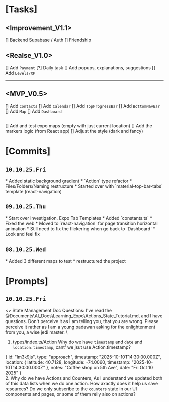 # [Tasks]

## <Improvement_V1.1>
[] Backend Supabase / Auth
[] Friendship

## <Realse_V1.0>
[] Add `Payment`
[?] Daily task
[] Add popups, explanations, suggestions
[] Add `Levels/XP`

--- --- ---

## <MVP_V0.5>
[] Add `Contacts`
[] Add `Calendar`
[] Add `TopProgressBar`
[] Add `BottomNavBar`
[] Add `Map`
[] Add `Dashboard`

## <Calendar>
## <Contacts>
## <TopProgressBar>
## <BottomNavBar>

## <Map>
[] Add and test expo maps (empty with just current location)
[] Add the markers logic (from React app)
[] Adjust the style (dark and fancy)

# [Commits]

## `10.10.25.Fri`

<Map>
* Added static background gradient

<Map>
* `Action` type refactor

<Map>
* Files/Folders/Naming restructure

<Map>
* Started over with `material-top-bar-tabs` template (react-navigation)

## `09.10.25.Thu`

<Map>
* Start over investigation. Expo Tab Templates

<Map>
* Added `constants.ts`
* Fixed the web

<Map>
* Moved to `react-navigation` for page transition horizontal animation
* Still need to fix the flickering when go back to `Dashboard`

<Map>
* Look and feel fix

## `08.10.25.Wed`

<Map>
* Added 3 different maps to test

<Map>
* restructured the project

# [Prompts]

## `10.10.25.Fri`

<> State Management Doc Questions:
I've read the @Documents\AI_Docs\Learning_Expo\Actions_State_Tutorial.md, and I have questions. Don't perceive it as I am telling you, that you are wrong. Please perceive it rather as I am a young padawan asking for the enlightenment from you, a wise jedi master.
\
1. types/index.ts/Action
Why do we have `timestamp` and `date` and `location.timestamp`, cant' we jsut use Action.timestamp?

{
  id: "lm3k9js",
  type: "approach",
  timestamp: "2025-10-10T14:30:00.000Z",
  location: {
    latitude: 40.7128,
    longitude: -74.0060,
    timestamp: "2025-10-10T14:30:00.000Z"
  },
  notes: "Coffee shop on 5th Ave",
  date: "Fri Oct 10 2025"
}
\
2. Why do we have Actions and Counters, As I understand we updated both of this data lists when we do one action. How axactly does it help us save resources? Do we only subscribe to the `counters` state in our UI components and pages, or some of them relly also on actions?